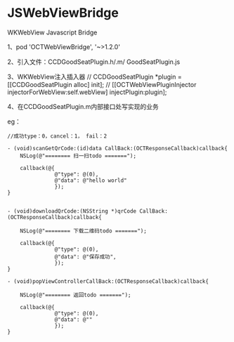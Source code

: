 # JSWebViewBridge
WKWebView Javascript Bridge

1、pod 'OCTWebViewBridge',  '~>1.2.0'

2、引入文件：CCDGoodSeatPlugin.h/.m/
  GoodSeatPlugin.js

3、WKWebView注入插入器
   // CCDGoodSeatPlugin *plugin = [[CCDGoodSeatPlugin alloc] init];
   // [[OCTWebViewPluginInjector injectorForWebView:self.webView] injectPlugin:plugin];

4、在CCDGoodSeatPlugin.m内部接口处写实现的业务


eg：


    //成功type：0，cancel：1， fail：2
```
- (void)scanGetQrCode:(id)data CallBack:(OCTResponseCallback)callback{
    NSLog(@"======== 扫一扫todo =======");

    callback(@{
               @"type": @(0),
               @"data": @"hello world"
               });
}


- (void)downloadQrCode:(NSString *)qrCode CallBack:(OCTResponseCallback)callback{
    
    NSLog(@"======== 下载二维码todo =======");
    
    callback(@{
               @"type": @(0),
               @"data": @"保存成功",
               });
}

- (void)popViewControllerCallBack:(OCTResponseCallback)callback{
    
    NSLog(@"======== 返回todo =======");
    
    callback(@{
               @"type": @(0),
               @"data": @""
               });
}
```
